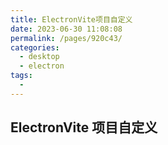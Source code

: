 ```yaml
---
title: ElectronVite项目自定义
date: 2023-06-30 11:08:08
permalink: /pages/920c43/
categories:
  - desktop
  - electron
tags:
  -
---
```


## ElectronVite 项目自定义
